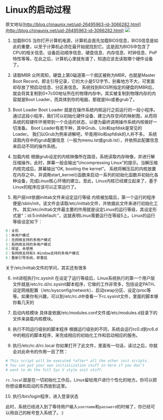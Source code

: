 # Linux的启动过程

原文地址[http://blog.chinaunix.net/uid-26495963-id-3066282.html](http://blog.chinaunix.net/uid-26495963-id-3066282.html)
![](http://blog.chinaunix.net/attachment/201209/23/26495963_1348382510SRUx.png)

1. 加载BIOS
当你打开计算机电源，计算机会首先加载BIOS信息，BIOS信息是如此的重要，以至于计算机必须在最开始就找到它。这是因为BIOS中包含了CPU的相关信息、设备启动顺序信息、硬盘信息、内存信息、时钟信息、PnP特性等等。在此之后，计算机心里就有谱了，知道应该去读取哪个硬件设备了。

2. 读取MBR
众所周知，硬盘上第0磁道第一个扇区被称为MBR，也就是Master Boot Record，即主引导记录，它的大小是512字节，别看地方不大，可里面却存放了预启动信息、分区表信息。
系统找到BIOS所指定的硬盘的MBR后，就会将其复制到0×7c00地址所在的物理内存中。其实被复制到物理内存的内容就是Boot Loader，而具体到你的电脑，那就是lilo或者grub了。

3. Boot Loader
Boot Loader 就是在操作系统内核运行之前运行的一段小程序。通过这段小程序，我们可以初始化硬件设备、建立内存空间的映射图，从而将系统的软硬件环境带到一个合适的状态，以便为最终调用操作系统内核做好一切准备。
Boot Loader有若干种，其中Grub、Lilo和spfdisk是常见的Loader。
我们以Grub为例来讲解吧，毕竟用lilo和spfdisk的人并不多。
系统读取内存中的grub配置信息（一般为menu.lst或grub.lst），并依照此配置信息来启动不同的操作系统。

4. 加载内核
根据grub设定的内核映像所在路径，系统读取内存映像，并进行解压缩操作。此时，屏幕一般会输出“Uncompressing Linux”的提示。当解压缩内核完成后，屏幕输出“OK, booting the kernel”。
系统将解压后的内核放置在内存之中，并调用start_kernel()函数来启动一系列的初始化函数并初始化各种设备，完成Linux核心环境的建立。至此，Linux内核已经建立起来了，基于Linux的程序应该可以正常运行了。

5. 用户层init依据inittab文件来设定运行等级
内核被加载后，第一个运行的程序便是/sbin/init，该文件会读取/etc/inittab文件，并依据此文件来进行初始化工作。
其实/etc/inittab文件最主要的作用就是设定Linux的运行等级，其设定形式是“：id:5:initdefault:”，这就表明Linux需要运行在等级5上。Linux的运行等级设定如下：
```cpp
0：关机
1：单用户模式
2：无网络支持的多用户模式
3：有网络支持的多用户模式
4：保留，未使用
5：有网络支持有X-Window支持的多用户模式
6：重新引导系统，即重启
```
关于/etc/inittab文件的学问，其实还有很多

6. init进程执行rc.sysinit
在设定了运行等级后，Linux系统执行的第一个用户层文件就是/etc/rc.d/rc.sysinit脚本程序，它做的工作非常多，包括设定PATH、设定网络配置（/etc/sysconfig/network）、启动swap分区、设定/proc等等。如果你有兴趣，可以到/etc/rc.d中查看一下rc.sysinit文件，里面的脚本够你看几天的

7. 启动内核模块
具体是依据/etc/modules.conf文件或/etc/modules.d目录下的文件来装载内核模块。

8. 执行不同运行级别的脚本程序
根据运行级别的不同，系统会运行rc0.d到rc6.d中的相应的脚本程序，来完成相应的初始化工作和启动相应的服务。

9. 执行/etc/rc.d/rc.local
你如果打开了此文件，里面有一句话，读过之后，你就会对此命令的作用一目了然：
```bash
# This script will be executed *after* all the other init scripts.
# You can put your own initialization stuff in here if you don’t
# want to do the full Sys V style init stuff.
```
`rc.local`就是在一切初始化工作后，Linux留给用户进行个性化的地方。你可以把你想设置和启动的东西放到这里。

10. 执行/bin/login程序，进入登录状态

此时，系统已经进入到了等待用户输入`username`和`password`的时候了，你已经可以用自己的帐号登入系统了。:)
